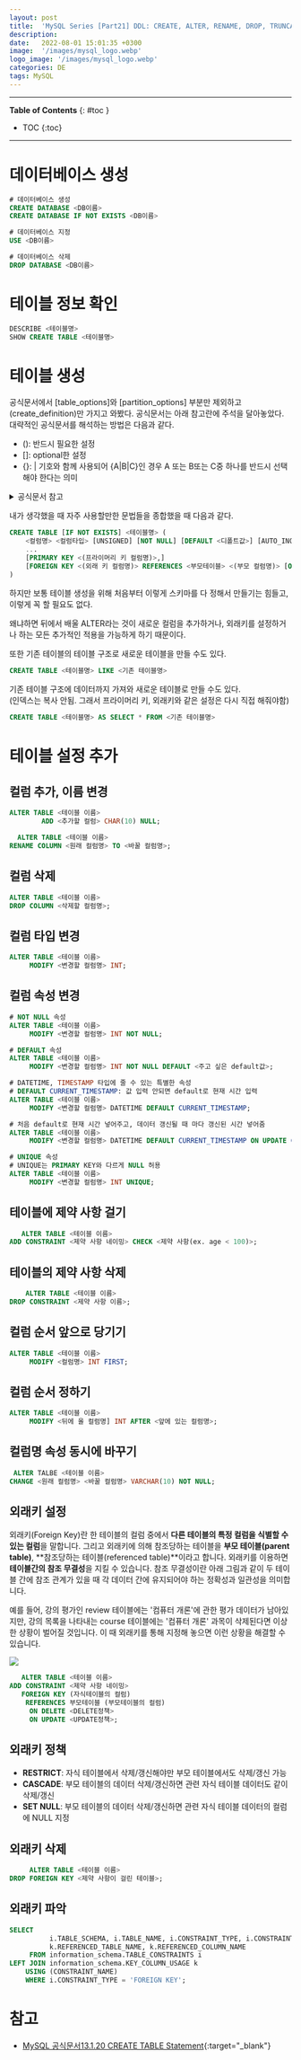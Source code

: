 ```yaml
---
layout: post
title:  'MySQL Series [Part21] DDL: CREATE, ALTER, RENAME, DROP, TRUNCATE'
description: 
date:   2022-08-01 15:01:35 +0300
image:  '/images/mysql_logo.webp'
logo_image: '/images/mysql_logo.webp'
categories: DE
tags: MySQL
---
```


---
**Table of Contents**
{: #toc }
*  TOC
{:toc}

---

# 데이터베이스 생성

```sql
# 데이터베이스 생성
CREATE DATABASE <DB이름>
CREATE DATABASE IF NOT EXISTS <DB이름>

# 데이터베이스 지정
USE <DB이름>

# 데이터베이스 삭제
DROP DATABASE <DB이름>
```

# 테이블 정보 확인

```sql
DESCRIBE <테이블명>
SHOW CREATE TABLE <테이블명>
```

# 테이블 생성

공식문서에서 \[table_options]와 \[partition_options] 부분만 제외하고 (create_definition)만 가지고 와봤다. 공식문서는 아래 참고란에 주석을 달아놓았다. 대략적인 공식문서를 해석하는 방법은 다음과 같다.  

- (): 반드시 필요한 설정
- []: optional한 설정
- {}: \| 기호와 함께 사용되어 {A\|B\|C}인 경우 A 또는 B또는 C중 하나를 반드시 선택해야 한다는 의미

<details>
<summary>공식문서 참고</summary>
<div markdown="1">       

```sql
CREATE [TEMPORARY] TABLE [IF NOT EXISTS] tbl_name
    (create_definition,...)
    [table_options]
    [partition_options]

CREATE [TEMPORARY] TABLE [IF NOT EXISTS] tbl_name
    [(create_definition,...)]
    [table_options]
    [partition_options]
    [IGNORE | REPLACE]
    [AS] query_expression

CREATE [TEMPORARY] TABLE [IF NOT EXISTS] tbl_name
    { LIKE old_tbl_name | (LIKE old_tbl_name) }

create_definition: {
    col_name column_definition
  | {INDEX | KEY} [index_name] [index_type] (key_part,...)
      [index_option] ...
  | {FULLTEXT | SPATIAL} [INDEX | KEY] [index_name] (key_part,...)
      [index_option] ...
  | [CONSTRAINT [symbol]] PRIMARY KEY
      [index_type] (key_part,...)
      [index_option] ...
  | [CONSTRAINT [symbol]] UNIQUE [INDEX | KEY]
      [index_name] [index_type] (key_part,...)
      [index_option] ...
  | [CONSTRAINT [symbol]] FOREIGN KEY
      [index_name] (col_name,...)
      reference_definition
  | check_constraint_definition
}

column_definition: {
    data_type [NOT NULL | NULL] [DEFAULT {literal | (expr)} ]
      [VISIBLE | INVISIBLE]
      [AUTO_INCREMENT] [UNIQUE [KEY]] [[PRIMARY] KEY]
      [COMMENT 'string']
      [COLLATE collation_name]
      [COLUMN_FORMAT {FIXED | DYNAMIC | DEFAULT}]
      [ENGINE_ATTRIBUTE [=] 'string']
      [SECONDARY_ENGINE_ATTRIBUTE [=] 'string']
      [STORAGE {DISK | MEMORY}]
      [reference_definition]
      [check_constraint_definition]
  | data_type
      [COLLATE collation_name]
      [GENERATED ALWAYS] AS (expr)
      [VIRTUAL | STORED] [NOT NULL | NULL]
      [VISIBLE | INVISIBLE]
      [UNIQUE [KEY]] [[PRIMARY] KEY]
      [COMMENT 'string']
      [reference_definition]
      [check_constraint_definition]
}

data_type:
    (see Chapter 11, Data Types)

key_part: {col_name [(length)] | (expr)} [ASC | DESC]

index_type:
    USING {BTREE | HASH}

index_option: {
    KEY_BLOCK_SIZE [=] value
  | index_type
  | WITH PARSER parser_name
  | COMMENT 'string'
  | {VISIBLE | INVISIBLE}
  |ENGINE_ATTRIBUTE [=] 'string'
  |SECONDARY_ENGINE_ATTRIBUTE [=] 'string'
}

check_constraint_definition:
    [CONSTRAINT [symbol]] CHECK (expr) [[NOT] ENFORCED]

reference_definition:
    REFERENCES tbl_name (key_part,...)
      [MATCH FULL | MATCH PARTIAL | MATCH SIMPLE]
      [ON DELETE reference_option]
      [ON UPDATE reference_option]

reference_option:
    RESTRICT | CASCADE | SET NULL | NO ACTION | SET DEFAULT
```

</div>
</details>  


내가 생각했을 때 자주 사용할만한 문법들을 종합했을 때 다음과 같다.  

```sql
CREATE TABLE [IF NOT EXISTS] <테이블명> (
    <컬럼명> <컬럼타입> [UNSIGNED] [NOT NULL] [DEFAULT <디폴트값>] [AUTO_INCREMENT] [COMMENT <코멘트>],
    ...
    [PRIMARY KEY <(프라이머리 키 컬럼명)>,]
    [FOREIGN KEY <(외래 키 컬럼명)> REFERENCES <부모테이블> <(부모 컬럼명)> [ON DELETE <DELETE 정책>] [ON UPDATE <UPDATE 정책>],]
)
```

하지만 보통 테이블 생성을 위해 처음부터 이렇게 스키마를 다 정해서 만들기는 힘들고, 이렇게 꼭 할 필요도 없다.  

왜냐하면 뒤에서 배울 ALTER라는 것이 새로운 컬럼을 추가하거나, 외래키를 설정하거나 하는 모든 추가적인 적용을 가능하게 하기 때문이다.  

또한 기존 테이블의 테이블 구조로 새로운 테이블을 만들 수도 있다.  

```sql
CREATE TABLE <테이블명> LIKE <기존 테이블명>
```

기존 테이블 구조에 데이터까지 가져와 새로운 테이블로 만들 수도 있다.  
(인덱스는 복사 안됨. 그래서 프라이머리 키, 외래키와 같은 설정은 다시 직접 해줘야함)  

```sql
CREATE TABLE <테이블명> AS SELECT * FROM <기존 테이블명>
```

# 테이블 설정 추가

## 컬럼 추가, 이름 변경  

```sql
ALTER TABLE <테이블 이름> 
        ADD <추가할 컬럼> CHAR(10) NULL;
```

```sql
  ALTER TABLE <테이블 이름>
RENAME COLUMN <원래 컬럼명> TO <바꿀 컬럼명>;
```

## 컬럼 삭제

```sql
ALTER TABLE <테이블 이름>
DROP COLUMN <삭제할 컬럼명>;
```

## 컬럼 타입 변경  

```sql
ALTER TABLE <테이블 이름>
     MODIFY <변경할 컬럼명> INT;
```  

## 컬럼 속성 변경  

```sql
# NOT NULL 속성
ALTER TABLE <테이블 이름>
     MODIFY <변경할 컬럼명> INT NOT NULL;

# DEFAULT 속성
ALTER TABLE <테이블 이름>
     MODIFY <변경할 컬럼명> INT NOT NULL DEFAULT <주고 싶은 default값>;

# DATETIME, TIMESTAMP 타입에 줄 수 있는 특별한 속성
# DEFAULT CURRENT_TIMESTAMP: 값 입력 안되면 default로 현재 시간 입력
ALTER TABLE <테이블 이름>
     MODIFY <변경할 컬럼명> DATETIME DEFAULT CURRENT_TIMESTAMP;

# 처음 default로 현재 시간 넣어주고, 데이터 갱신될 때 마다 갱신된 시간 넣어줌  
ALTER TABLE <테이블 이름>
     MODIFY <변경할 컬럼명> DATETIME DEFAULT CURRENT_TIMESTAMP ON UPDATE CURRENT_TIMESTAMP;

# UNIQUE 속성
# UNIQUE는 PRIMARY KEY와 다르게 NULL 허용
ALTER TABLE <테이블 이름>
     MODIFY <변경할 컬럼명> INT UNIQUE;
```  

## 테이블에 제약 사항 걸기  

```sql
   ALTER TABLE <테이블 이름>
ADD CONSTRAINT <제약 사항 네이밍> CHECK <제약 사항(ex. age < 100)>;
```  

## 테이블의 제약 사항 삭제

```sql
    ALTER TABLE <테이블 이름>
DROP CONSTRAINT <제약 사항 이름>;
```

## 컬럼 순서 앞으로 당기기  

```sql
ALTER TABLE <테이블 이름>
     MODIFY <컬럼명> INT FIRST;
```

## 컬럼 순서 정하기

```sql
ALTER TABLE <테이블 이름>
     MODIFY <뒤에 올 컬럼명] INT AFTER <앞에 있는 컬럼명>;
```  

## 컬럼명 속성 동시에 바꾸기

```sql
 ALTER TALBE <테이블 이름>
CHANGE <원래 컬럼명> <바꿀 컬럼명> VARCHAR(10) NOT NULL;
```  

## 외래키 설정
외래키(Foreign Key)란 한 테이블의 컬럼 중에서 **다른 테이블의 특정 컬럼을 식별할 수 있는 컬럼**을 말합니다. 그리고 외래키에 의해 참조당하는 테이블을 **부모 테이블(parent table)**, **참조당하는 테이블(referenced table)**이라고 합니다. 외래키를 이용하면 **테이블간의 참조 무결성**을 지킬 수 있습니다. 참조 무결성이란 아래 그림과 같이 두 테이블 간에 참조 관계가 있을 때 각 데이터 간에 유지되어야 하는 정확성과 일관성을 의미합니다.  

예를 들어, 강의 평가인 review 테이블에는 '컴퓨터 개론'에 관한 평가 데이터가 남아있지만, 강의 목록을 나타내는 course 테이블에는 '컴퓨터 개론' 과목이 삭제된다면 이상한 상황이 벌어질 것입니다. 이 때 외래키를 통해 지정해 놓으면 이런 상황을 해결할 수 있습니다. 

![](/images/sql_2.png)  

```sql
   ALTER TABLE <테이블 이름>
ADD CONSTRAINT <제약 사항 네이밍>
   FOREIGN KEY (자식테이블의 컬럼)
    REFERENCES 부모테이블 (부모테이블의 컬럼)
     ON DELETE <DELETE정책>
     ON UPDATE <UPDATE정책>;
```  

## 외래키 정책
- **RESTRICT**: 자식 테이블에서 삭제/갱신해야만 부모 테이블에서도 삭제/갱신 가능
- **CASCADE**: 부모 테이블의 데이터 삭제/갱신하면 관련 자식 테이블 데이터도 같이 삭제/갱신
- **SET NULL**: 부모 테이블의 데이터 삭제/갱신하면 관련 자식 테이블 데이터의 컬럼에 NULL 지정  

## 외래키 삭제

```sql
     ALTER TABLE <테이블 이름>
DROP FOREIGN KEY <제약 사항이 걸린 테이블>;
```

## 외래키 파악

```sql
SELECT
          i.TABLE_SCHEMA, i.TABLE_NAME, i.CONSTRAINT_TYPE, i.CONSTRAINT_NAME,
          k.REFERENCED_TABLE_NAME, k.REFERENCED_COLUMN_NAME
     FROM information_schema.TABLE_CONSTRAINTS i
LEFT JOIN information_schema.KEY_COLUMN_USAGE k
    USING (CONSTRAINT_NAME)
    WHERE i.CONSTRAINT_TYPE = 'FOREIGN KEY';
```


# 참고

- [MySQL 공식문서13.1.20 CREATE TABLE Statement](https://dev.mysql.com/doc/refman/8.0/en/create-table.html){:target="_blank"}